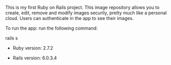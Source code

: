 This is my first Ruby on Rails project.
This image repository allows you to create, edit, remove and modify images securily, pretty much like a personal cloud. 
Users can authenticate in the app to see their images.

To run the app:
run the following command:

rails s


* Ruby version: 2.7.2

* Rails version: 6.0.3.4
